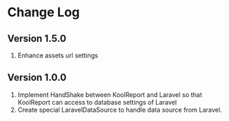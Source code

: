 # Change Log

## Version 1.5.0

1. Enhance assets url settings

## Version 1.0.0

1. Implement HandShake between KoolReport and Laravel so that KoolReport can access to database settings of Laravel
2. Create special LaravelDataSource to handle data source from Laravel.